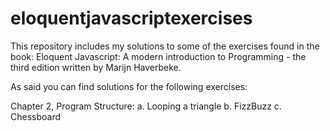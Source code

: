 # eloquentjavascriptexercises

This repository includes my solutions to some of the exercises found in the book:
Eloquent Javascript: A modern introduction to Programming - the third edition
written by Marijn Haverbeke.

As said you can find solutions for the following exercises:

Chapter 2, Program Structure:
a. Looping a triangle
b. FizzBuzz
c. Chessboard

